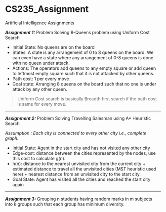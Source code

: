 # CS235_Assignment
Artificial Intelligence Assignments

***Assignment 1:*** Problem Solving 8-Queens problem using Uniform Cost Search
- Initial State:
No queens are on the board
- States:
A state is any arrangement of 0 to 8 queens on the board. We can even have a state where any arrangement of 0-8 queens is done with no queen under attack.
- Actions:
The operators add queens to any empty square or add queen to leftmost empty square such that it is not attacked by other queens.
- Path cost:
1 per every move
- Goal state:
Arranging 8 queens on the board such that no one is under attack by any other queen.
>Uniform Cost search is basically Breadth first search if the path cost is same for every move.
---
***Assignment 2:***
Problem Solving Travelling Salesman using A* Heuristic Search

*Assumption : Each city is connected to every other city i.e., complete graph.*
- Initial State: 
Agent in the start city and has not visited any other city
- Edge-cost: 
distance between the cities represented by the nodes, use this cost to calculate g(n).
- h(n): 
distance to the nearest unvisited city from the current city + estimated distance to travel all the unvisited cities (MST heuristic used here) + nearest distance from an unvisited city to the start city. 
- Goal State:
Agent has visited all the cities and reached the start city again
---
***Assignment 3:***
Grouping n students having random marks in m subjects into k groups such that each group has minimum diversity.
